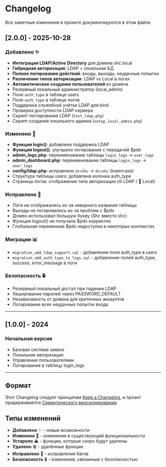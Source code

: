 # Changelog

Все заметные изменения в проекте документируются в этом файле.

## [2.0.0] - 2025-10-28

### Добавлено ✨
- **Интеграция LDAP/Active Directory** для домена shc.local
- **Гибридная авторизация**: LDAP + локальная БД
- **Полное логирование действий**: входы, выходы, неудачные попытки
- **Различение типов авторизации**: LDAP vs Local в логах
- **Автоматическое создание пользователей** из домена
- Резервный локальный администратор (local_admin)
- Поле `auth_type` в таблице users
- Поле `auth_type` в таблице логов
- Поддержка служебной учётки LDAP для bind
- Проверка доступности LDAP сервера
- Скрипт тестирования LDAP (`test_ldap.php`)
- Скрипт создания локального админа (`setup_local_admin.php`)

### Изменено 🔄
- **Функция login()**: добавлена поддержка LDAP
- **Функция logout()**: улучшено логирование с передачей $pdo
- **admin_logs.php**: переименование таблицы `login_logs` → `user_logs`
- **admin_dashboard.php**: переименование таблицы `login_logs` → `user_logs`
- **config/ldap.php**: исправлено `dc=Shc` → `dc=shc` (lowercase)
- Структура таблицы users: добавлена колонка auth_type
- Страница логов: отображение типа авторизации (🌐 LDAP / 💾 Local)

### Исправлено 🐛
- Логи не отображались из-за неверного названия таблицы
- Выходы не логировались из-за проблем с $pdo
- Домен использовал большую букву (Shc вместо shc)
- Функция logout() не получала $pdo корректно
- Глобальная переменная $pdo недоступна в некоторых контекстах

### Миграции 📊
- `migration_add_ldap_support.sql` - добавление поля auth_type в users
- `migration_add_auth_type_to_logs.sql` - добавление полей auth_type, success, error_message в логи

### Безопасность 🔒
- Резервный локальный доступ при падении LDAP
- Хеширование паролей через PASSWORD_DEFAULT
- Независимость от домена для критичных аккаунтов
- Логирование всех неудачных попыток входа

---

## [1.0.0] - 2024

### Начальная версия
- Базовая система заявок
- Локальная авторизация
- Управление пользователями
- Логирование в таблицу login_logs

---

## Формат

Этот Changelog следует принципам [Keep a Changelog](https://keepachangelog.com/ru/1.0.0/),
и проект придерживается [Семантического версионирования](https://semver.org/lang/ru/).

## Типы изменений

- **Добавлено** ✨ - новые возможности
- **Изменено** 🔄 - изменения в существующей функциональности
- **Устарело** ⚠️ - функции, которые скоро будут удалены
- **Удалено** 🗑️ - удалённые функции
- **Исправлено** 🐛 - исправления багов
- **Безопасность** 🔒 - изменения, связанные с безопасностью
